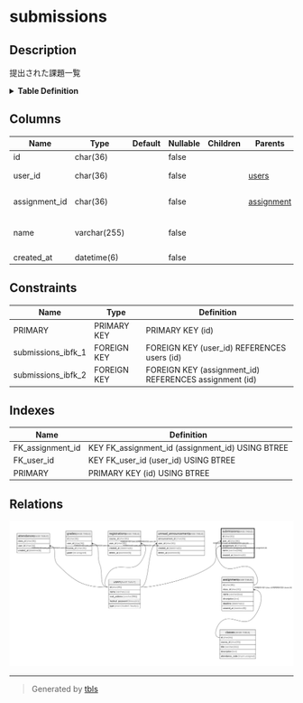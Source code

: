 # submissions

## Description

提出された課題一覧

<details>
<summary><strong>Table Definition</strong></summary>

```sql
CREATE TABLE `submissions` (
  `id` char(36) COLLATE utf8mb4_bin NOT NULL,
  `user_id` char(36) COLLATE utf8mb4_bin NOT NULL,
  `assignment_id` char(36) COLLATE utf8mb4_bin NOT NULL,
  `name` varchar(255) COLLATE utf8mb4_bin NOT NULL,
  `created_at` datetime(6) NOT NULL,
  PRIMARY KEY (`id`),
  KEY `FK_user_id` (`user_id`),
  KEY `FK_assignment_id` (`assignment_id`),
  CONSTRAINT `submissions_ibfk_1` FOREIGN KEY (`user_id`) REFERENCES `users` (`id`),
  CONSTRAINT `submissions_ibfk_2` FOREIGN KEY (`assignment_id`) REFERENCES `assignment` (`id`)
) ENGINE=InnoDB DEFAULT CHARSET=utf8mb4 COLLATE=utf8mb4_bin
```

</details>

## Columns

| Name          | Type         | Default | Nullable | Children | Parents                     | Comment            |
| ------------- | ------------ | ------- | -------- | -------- | --------------------------- | ------------------ |
| id            | char(36)     |         | false    |          |                             |                    |
| user_id       | char(36)     |         | false    |          | [users](users.md)           | 提出した学生のID          |
| assignment_id | char(36)     |         | false    |          | [assignment](assignment.md) | 対象課題のID            |
| name          | varchar(255) |         | false    |          |                             | 提出したファイル名          |
| created_at    | datetime(6)  |         | false    |          |                             |                    |

## Constraints

| Name               | Type        | Definition                                             |
| ------------------ | ----------- | ------------------------------------------------------ |
| PRIMARY            | PRIMARY KEY | PRIMARY KEY (id)                                       |
| submissions_ibfk_1 | FOREIGN KEY | FOREIGN KEY (user_id) REFERENCES users (id)            |
| submissions_ibfk_2 | FOREIGN KEY | FOREIGN KEY (assignment_id) REFERENCES assignment (id) |

## Indexes

| Name             | Definition                                       |
| ---------------- | ------------------------------------------------ |
| FK_assignment_id | KEY FK_assignment_id (assignment_id) USING BTREE |
| FK_user_id       | KEY FK_user_id (user_id) USING BTREE             |
| PRIMARY          | PRIMARY KEY (id) USING BTREE                     |

## Relations

![er](submissions.svg)

---

> Generated by [tbls](https://github.com/k1LoW/tbls)
